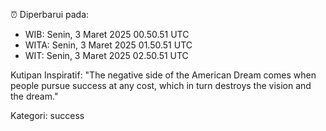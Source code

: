 ⏰ Diperbarui pada:
- WIB: Senin, 3 Maret 2025 00.50.51 UTC
- WITA: Senin, 3 Maret 2025 01.50.51 UTC
- WIT: Senin, 3 Maret 2025 02.50.51 UTC

Kutipan Inspiratif:
"The negative side of the American Dream comes when people pursue success at any cost, which in turn destroys the vision and the dream."


Kategori: success


